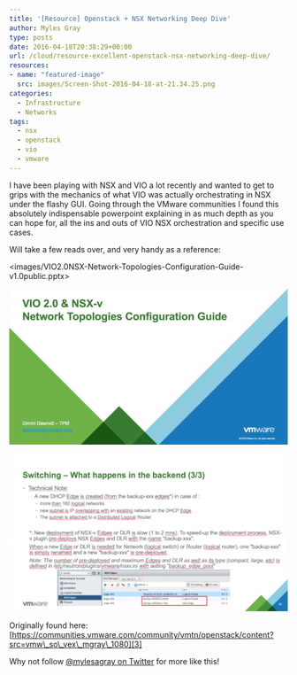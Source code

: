 ```yaml
---
title: '[Resource] Openstack + NSX Networking Deep Dive'
author: Myles Gray
type: posts
date: 2016-04-18T20:38:29+00:00
url: /cloud/resource-excellent-openstack-nsx-networking-deep-dive/
resources:
- name: "featured-image"
  src: images/Screen-Shot-2016-04-18-at-21.34.25.png
categories:
  - Infrastructure
  - Networks
tags:
  - nsx
  - openstack
  - vio
  - vmware
---
```


I have been playing with NSX and VIO a lot recently and wanted to get to grips with the mechanics of what VIO was actually orchestrating in NSX under the flashy GUI. Going through the VMware communities I found this absolutely indispensable powerpoint explaining in as much depth as you can hope for, all the ins and outs of VIO NSX orchestration and specific use cases.

Will take a few reads over, and very handy as a reference:

<images/VIO2.0NSX-Network-Topologies-Configuration-Guide-v1.0public.pptx>

![enter image description here][1] 

![enter image description here][2] 

Originally found here: [https://communities.vmware.com/community/vmtn/openstack/content?src=vmw\_so\_vex\_mgray\_1080][3]

Why not follow [@mylesagray on Twitter][4] for more like this!

 [1]: images/Screen-Shot-2016-04-18-at-21.36.18.png
 [2]: images/Screen-Shot-2016-04-18-at-21.34.25.png
 [3]: https://communities.vmware.com/community/vmtn/openstack/content?src=vmw_so_vex_mgray_1080
 [4]: https://twitter.com/mylesagray